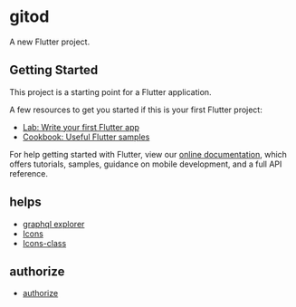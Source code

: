# gitod

A new Flutter project.

## Getting Started

This project is a starting point for a Flutter application.

A few resources to get you started if this is your first Flutter project:

- [Lab: Write your first Flutter app](https://flutter.io/docs/get-started/codelab)
- [Cookbook: Useful Flutter samples](https://flutter.io/docs/cookbook)

For help getting started with Flutter, view our 
[online documentation](https://flutter.io/docs), which offers tutorials, 
samples, guidance on mobile development, and a full API reference.


## helps

- [graphql explorer](https://developer.github.com/v4/explorer/)
- [Icons](https://material.io/tools/icons/)
- [Icons-class](https://docs.flutter.io/flutter/material/Icons-class.html)

## authorize

- [authorize](https://github.com/login/oauth/authorize?scope=notification%2Cgist%2Cuser%2Crepo&client_id=19fb0f456308a43db1b6&redirect_uri=https://github.com/Jetsly/gitod)
